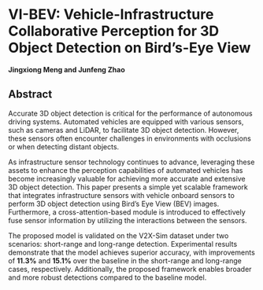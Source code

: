 # VI-BEV: Vehicle-Infrastructure Collaborative Perception for 3D Object Detection on Bird’s-Eye View

**Jingxiong Meng and Junfeng Zhao**

## Abstract

Accurate 3D object detection is critical for the performance of autonomous driving systems. Automated vehicles are equipped with various sensors, such as cameras and LiDAR, to facilitate 3D object detection. However, these sensors often encounter challenges in environments with occlusions or when detecting distant objects. 

As infrastructure sensor technology continues to advance, leveraging these assets to enhance the perception capabilities of automated vehicles has become increasingly valuable for achieving more accurate and extensive 3D object detection. This paper presents a simple yet scalable framework that integrates infrastructure sensors with vehicle onboard sensors to perform 3D object detection using Bird’s Eye View (BEV) images. Furthermore, a cross-attention-based module is introduced to effectively fuse sensor information by utilizing the interactions between the sensors.

The proposed model is validated on the V2X-Sim dataset under two scenarios: short-range and long-range detection. Experimental results demonstrate that the model achieves superior accuracy, with improvements of **11.3%** and **15.1%** over the baseline in the short-range and long-range cases, respectively. Additionally, the proposed framework enables broader and more robust detections compared to the baseline model.
